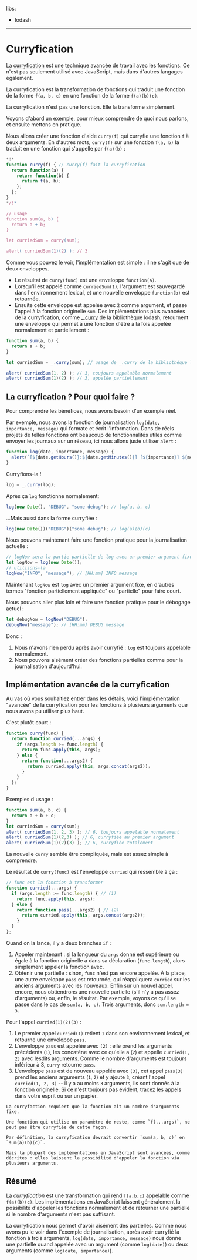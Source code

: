 libs:
  - lodash
---
# Curryfication
La [curryfication](https://fr.wikipedia.org/wiki/Curryfication) est une technique avancée de travail avec les fonctions. Ce n'est pas seulement utilisé avec JavaScript, mais dans d'autres langages également.

La curryfication est la transformation de fonctions qui traduit une fonction de la forme `f(a, b, c)` en une fonction de la forme `f(a)(b)(c)`.

La curryfication n'est pas une fonction. Elle la transforme simplement.

Voyons d'abord un exemple, pour mieux comprendre de quoi nous parlons, et ensuite mettons en pratique.

Nous allons créer une fonction d'aide `curry(f)` qui curryfie une fonction `f` à deux arguments. En d'autres mots, `curry(f)` sur une fonction `f(a, b)` la traduit en une fonction qui s'appelle par `f(a)(b)` :

```js run
*!*
function curry(f) { // curry(f) fait la curryfication
  return function(a) {
    return function(b) {
      return f(a, b);
    };
  };
}
*/!*

// usage
function sum(a, b) {
  return a + b;
}

let curriedSum = curry(sum);

alert( curriedSum(1)(2) ); // 3
```

Comme vous pouvez le voir, l'implémentation est simple : il ne s'agit que de deux enveloppes.

- Le résultat de `curry(func)` est une enveloppe `function(a)`.
- Lorsqu'il est appelé comme `curriedSum(1)`, l'argument est sauvegardé dans l'environnement lexical, et une nouvelle enveloppe `function(b)` est retournée.
- Ensuite cette enveloppe est appelée avec `2` comme argument, et passe l'appel à la fonction originelle `sum`.
Des implémentations plus avancées de la curryfication, comme [_.curry](https://lodash.com/docs#curry) de la bibliothèque lodash, retournent une enveloppe qui permet à une fonction d'être à la fois appelée normalement et partiellement :

```js run
function sum(a, b) {
  return a + b;
}

let curriedSum = _.curry(sum); // usage de _.curry de la bibliothèque lodash

alert( curriedSum(1, 2) ); // 3, toujours appelable normalement
alert( curriedSum(1)(2) ); // 3, appelée partiellement
```

## La curryfication ? Pour quoi faire ?
Pour comprendre les bénéfices, nous avons besoin d'un exemple réel.

Par exemple, nous avons la fonction de journalisation `log(date, importance, message)` qui formate et écrit l'information. Dans de réels projets de telles fonctions ont beaucoup de fonctionnalités utiles comme envoyer les journaux sur un réseau, ici nous allons juste utiliser `alert` :

```js
function log(date, importance, message) {
  alert(`[${date.getHours()}:${date.getMinutes()}] [${importance}] ${message}`);
}
```

Curryfions-la !

```js
log = _.curry(log);
```

Après ça `log` fonctionne normalement:

```js
log(new Date(), "DEBUG", "some debug"); // log(a, b, c)
```

...Mais aussi dans la forme curryfiée :

```js
log(new Date())("DEBUG")("some debug"); // log(a)(b)(c)
```

Nous pouvons maintenant faire une fonction pratique pour la journalisation actuelle :

```js
// logNow sera la partie partielle de log avec un premier argument fixe
let logNow = log(new Date());
// utilisons-la
logNow("INFO", "message"); // [HH:mm] INFO message
```

Maintenant `logNow` est `log` avec un premier argument fixe, en d'autres termes "fonction partiellement appliquée" ou "partielle" pour faire court.

Nous pouvons aller plus loin et faire une fonction pratique pour le débogage actuel :

```js
let debugNow = logNow("DEBUG");
debugNow("message"); // [HH:mm] DEBUG message
```

Donc :
1. Nous n'avons rien perdu après avoir curryfié : `log` est toujours appelable normalement.
2. Nous pouvons aisément créer des fonctions partielles comme pour la journalisation d'aujourd'hui.
## Implémentation avancée de la curryfication
Au vas où vous souhaitiez entrer dans les détails, voici l'implémentation "avancée" de la curryfication pour les fonctions à plusieurs arguments que nous avons pu utiliser plus haut.

C'est plutôt court :

```js
function curry(func) {
  return function curried(...args) {
    if (args.length >= func.length) {
      return func.apply(this, args);
    } else {
      return function(...args2) {
        return curried.apply(this, args.concat(args2));
      }
    }
  };
}
```

Exemples d'usage :

```js
function sum(a, b, c) {
  return a + b + c;
}
let curriedSum = curry(sum);
alert( curriedSum(1, 2, 3) ); // 6, toujours appelable normalement
alert( curriedSum(1)(2,3) ); // 6, curryfiée au premier argument
alert( curriedSum(1)(2)(3) ); // 6, curryfiée totalement
```

La nouvelle `curry` semble être compliquée, mais est assez simple à comprendre.

Le résultat de `curry(func)` est l'enveloppe `curried` qui ressemble à ça :

```js
// func est la fonction à transformer
function curried(...args) {
  if (args.length >= func.length) { // (1)
    return func.apply(this, args);
  } else {
    return function pass(...args2) { // (2)
      return curried.apply(this, args.concat(args2));
    }
  }
};
```

Quand on la lance, il y a deux branches `if` :

1. Appeler maintenant : si la longueur du `args` donné est supérieure ou égale à la fonction originelle a dans sa déclaration (`func.length`), alors simplement appeler la fonction avec.
2. Obtenir une partielle : sinon, `func` n'est pas encore appelée. À la place, une autre enveloppe `pass` est retournée, qui réappliquera `curried` sur les anciens arguments avec les nouveaux. Enfin sur un nouvel appel, encore, nous obtiendrons une nouvelle partielle (s'il n'y a pas assez d'arguments) ou, enfin, le résultat.
Par exemple, voyons ce qu'il se passe dans le cas de `sum(a, b, c)`. Trois arguments, donc `sum.length = 3`.

Pour l'appel `curried(1)(2)(3)` :

1. Le premier appel `curried(1)` retient `1` dans son environnement lexical, et retourne une enveloppe `pass`.
2. L'enveloppe `pass` est appelée avec `(2)` : elle prend les arguments précédents (`1`), les concatène avec ce qu'elle a (`2`) et appelle `curried(1, 2)` avec lesdits arguments. Comme le nombre d'arguments est toujours inférieur à 3, `curry` retourne `pass`.
3. L'enveloppe `pass` est de nouveau appelée avec `(3)`,  cet appel `pass(3)` prend les anciens arguments (`1`, `2`) et y ajoute `3`, créant l'appel `curried(1, 2, 3)` -- il y a au moins `3` arguments, ils sont donnés à la fonction originelle.
Si ce n'est toujours pas évident, tracez les appels dans votre esprit ou sur un papier.

```smart header="Fonctions à nombre d'arguments fixe seulement"
La curryfaction requiert que la fonction ait un nombre d'arguments fixe.

Une fonction qui utilise un paramètre de reste, comme `f(...args)`, ne peut pas être curryfiée de cette façon.
```

```smart header="Un peu plus que la curryfication"
Par définition, la curryfication devrait convertir `sum(a, b, c)` en `sum(a)(b)(c)`.

Mais la plupart des implémentations en JavaScript sont avancées, comme décrites : elles laissent la possibilité d'appeler la fonction via plusieurs arguments.
```

## Résumé
La *curryfication* est une transformation qui rend `f(a,b,c)` appelable comme `f(a)(b)(c)`. Les implémentations en JavaScript laissent généralement la possibilité d'appeler les fonctions normalement et de retourner une partielle si le nombre d'arguments n'est pas suffisant.

La curryfication nous permet d'avoir aisément des partielles. Comme nous avons pu le voir dans l'exemple de journalisation, après avoir curryfié la fonction à trois arguments, `log(date, importance, message)` nous donne une partielle quand appelée avec un argument (comme `log(date)`) ou deux arguments (comme `log(date, importance)`).  
